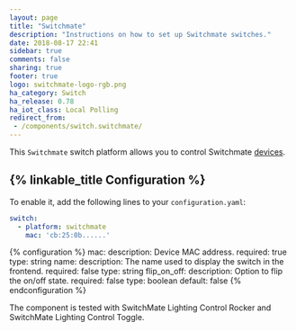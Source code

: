```yaml
---
layout: page
title: "Switchmate"
description: "Instructions on how to set up Switchmate switches."
date: 2018-08-17 22:41
sidebar: true
comments: false
sharing: true
footer: true
logo: switchmate-logo-rgb.png
ha_category: Switch
ha_release: 0.78
ha_iot_class: Local Polling
redirect_from:
 - /components/switch.switchmate/
---
```


This `Switchmate` switch platform allows you to control Switchmate [devices]( https://www.mysimplysmarthome.com/products/switchmate-switches/).

## {% linkable_title Configuration %}

To enable it, add the following lines to your `configuration.yaml`:

```yaml
switch:
  - platform: switchmate
    mac: 'cb:25:0b......'
```

{% configuration %}
mac:
  description: Device MAC address.
  required: true
  type: string
name:
  description: The name used to display the switch in the frontend.
  required: false
  type: string
flip_on_off:
  description: Option to flip the on/off state.
  required: false
  type: boolean
  default: false
{% endconfiguration %}

The component is tested with SwitchMate Lighting Control Rocker and SwitchMate Lighting Control Toggle.
